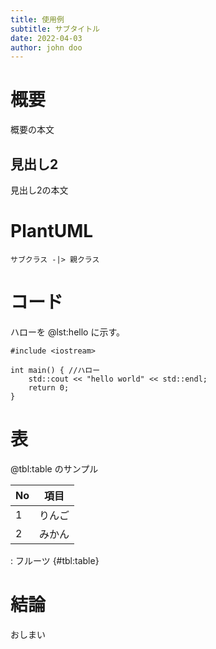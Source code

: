 ```yaml
---
title: 使用例
subtitle: サブタイトル
date: 2022-04-03
author: john doo
---
```


# 概要

概要の本文

## 見出し2

見出し2の本文


# PlantUML

```{#fig:uml .plantuml caption="クラス図"}
サブクラス -|> 親クラス
```

# コード

ハローを @lst:hello に示す。


```{#lst:hello .cpp caption="ハローワールド"}
#include <iostream>

int main() { //ハロー
	std::cout << "hello world" << std::endl;
	return 0;
}
```

# 表

@tbl:table のサンプル


| No | 項目   |
|----|--------|
| 1  | りんご |
| 2  | みかん |
: フルーツ {#tbl:table}

# 結論

おしまい
